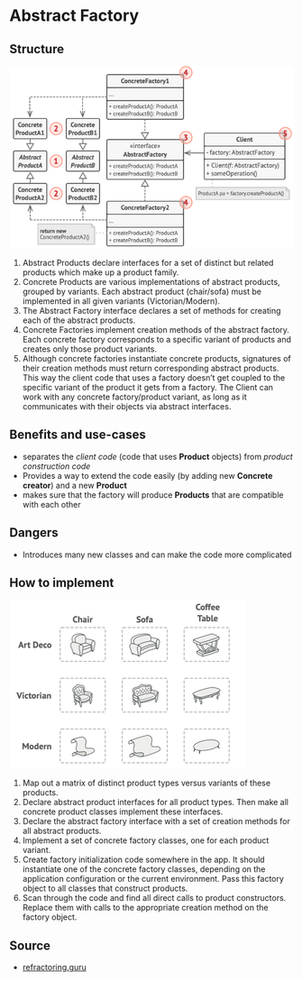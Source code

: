 # Abstract Factory
## Structure
![](../images/abstract_factory_structure.png)

1. Abstract Products declare interfaces for a set of distinct but related products which make up a product family.
2. Concrete Products are various implementations of abstract products, grouped by variants. Each abstract product (chair/sofa) must be implemented in all given variants (Victorian/Modern).
3. The Abstract Factory interface declares a set of methods for creating each of the abstract products.
4. Concrete Factories implement creation methods of the abstract factory. Each concrete factory corresponds to a specific variant of products and creates only those product variants.
5. Although concrete factories instantiate concrete products, signatures of their creation methods must return corresponding abstract products. This way the client code that uses a factory doesn’t get coupled to the specific variant of the product it gets from a factory. The Client can work with any concrete factory/product variant, as long as it communicates with their objects via abstract interfaces.

## Benefits and use-cases
- separates the *client code* (code that uses **Product** objects) from *product construction code*
- Provides a way to extend the code easily (by adding new **Concrete creator**) and a new **Product**
- makes sure that the factory will produce **Products** that are compatible with each other 

## Dangers
- Introduces many new classes and can make the code more complicated

## How to implement
![](../images/abstract_factory_implementation.png) 
1. Map out a matrix of distinct product types versus variants of these products.
2. Declare abstract product interfaces for all product types. Then make all concrete product classes implement these interfaces.
3. Declare the abstract factory interface with a set of creation methods for all abstract products.
4. Implement a set of concrete factory classes, one for each product variant.
5. Create factory initialization code somewhere in the app. It should instantiate one of the concrete factory classes, depending on the application configuration or the current environment. Pass this factory object to all classes that construct products.
6. Scan through the code and find all direct calls to product constructors. Replace them with calls to the appropriate creation method on the factory object.

## Source 
* [refractoring.guru](https://refactoring.guru/design-patterns/abstract_factory)